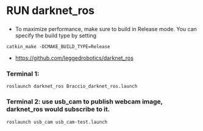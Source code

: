 # RUN darknet_ros

###
* To maximize performance, make sure to build in Release mode. You can specify the build type by setting
```
catkin_make -DCMAKE_BUILD_TYPE=Release
```
*  https://github.com/leggedrobotics/darknet_ros

### Terminal 1:
```
roslaunch darknet_ros Braccio_darknet_ros.launch 
```

### Terminal 2: use usb_cam to publish webcam image, darknet_ros would subscribe to it.
```
roslaunch usb_cam usb_cam-test.launch 
```
